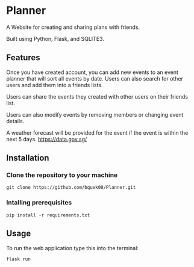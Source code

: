 # Planner
A Website for creating and sharing plans with friends.

Built using Python, Flask, and SQLITE3.

## Features

Once you have created account, you can add new events to an event planner that will sort all events by date. Users can also search for other users and add them into a friends lists.

Users can share the events they created with other users on their friends list.

Users can also modify events by removing members or changing event details.

A weather forecast will be provided for the event if the event is within the next 5 days. https://data.gov.sg/

## Installation

### Clone the repository to your machine
```
git clone https://github.com/bquek00/Planner.git
```

### Intalling prerequisites

```
pip install -r requirements.txt
```

## Usage

To run the web application type this into the terminal:

```
flask run
```


